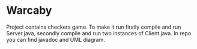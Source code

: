 # Warcaby
Project contains checkers game. To make it run firstly compile and run Server.java, secondly compile and run two instances of Client.java. 
In repo you can find javadoc and UML diagram.
